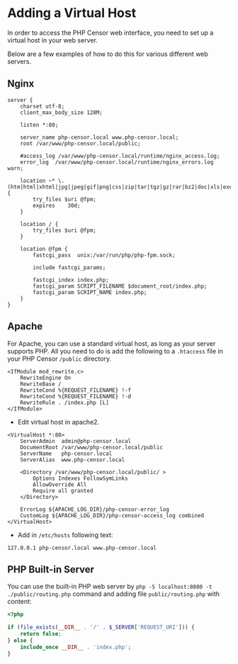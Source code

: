 Adding a Virtual Host
=====================

In order to access the PHP Censor web interface, you need to set up a virtual host in your web server. 

Below are a few examples of how to do this for various different web servers.

Nginx
-----

```
server {
    charset utf-8;
    client_max_body_size 128M;

    listen *:80;

    server_name php-censor.local www.php-censor.local;
    root /var/www/php-censor.local/public;

    #access_log /var/www/php-censor.local/runtime/nginx_access.log;
    error_log  /var/www/php-censor.local/runtime/nginx_errors.log warn;

    location ~* \.(htm|html|xhtml|jpg|jpeg|gif|png|css|zip|tar|tgz|gz|rar|bz2|doc|xls|exe|pdf|ppt|wav|bmp|rtf|swf|ico|flv|txt|docx|xlsx)$ {
        try_files $uri @fpm;
        expires    30d;
    }

    location / {
        try_files $uri @fpm;
    }

    location @fpm {
        fastcgi_pass  unix:/var/run/php/php-fpm.sock;

        include fastcgi_params;

        fastcgi_index index.php;
        fastcgi_param SCRIPT_FILENAME $document_root/index.php;
        fastcgi_param SCRIPT_NAME index.php;
    }
}
```

Apache
------

For Apache, you can use a standard virtual host, as long as your server supports PHP. All you need to do is add the 
following to a `.htaccess` file in your PHP Censor `/public` directory.

```
<IfModule mod_rewrite.c>
    RewriteEngine On
    RewriteBase /
    RewriteCond %{REQUEST_FILENAME} !-f
    RewriteCond %{REQUEST_FILENAME} !-d
    RewriteRule . /index.php [L]
</IfModule>
```

- Edit virtual host in apache2.
```
<VirtualHost *:80>
    ServerAdmin  admin@php-censor.local
    DocumentRoot /var/www/php-censor.local/public
    ServerName   php-censor.local
    ServerAlias  www.php-censor.local

    <Directory /var/www/php-censor.local/public/ >
        Options Indexes FollowSymLinks
        AllowOverride All
        Require all granted
    </Directory>

    ErrorLog ${APACHE_LOG_DIR}/php-censor-error_log
    CustomLog ${APACHE_LOG_DIR}/php-censor-access_log combined
</VirtualHost>
```

- Add in `/etc/hosts` following text:
```
127.0.0.1 php-censor.local www.php-censor.local
```

PHP Built-in Server
-------------------

You can use the built-in PHP web server by `php -S localhost:8080 -t ./public/routing.php` command and adding file 
`public/routing.php` with content:

```php
<?php

if (file_exists(__DIR__ . '/' . $_SERVER['REQUEST_URI'])) {
    return false;
} else {
    include_once __DIR__ . 'index.php';
}
```

